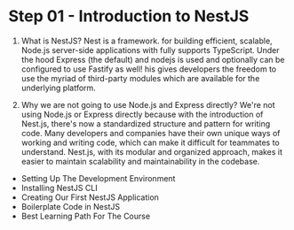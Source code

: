 # Step 01 - Introduction to NestJS

1. What is NestJS?
    Nest is a framework. for building efficient, scalable, Node.js server-side applications with
    fully supports TypeScript. Under the hood Express (the default) and nodejs is used and optionally 
    can be configured to use Fastify as well! his gives developers the freedom to use the myriad of third-party modules which are available for the underlying platform.

2. Why we are not going to use Node.js and Express directly?
    We're not using Node.js or Express directly because with the introduction of Nest.js,
    there's now a standardized structure and pattern for writing code. Many developers and companies have their own unique ways of working and writing code, 
    which can make it difficult for teammates to understand. Nest.js, with its modular and organized approach,
    makes it easier to maintain scalability and maintainability in the codebase.

- Setting Up The Development Environment
- Installing NestJS CLI
- Creating Our First NestJS Application
- Boilerplate Code in NestJS
- Best Learning Path For The Course
